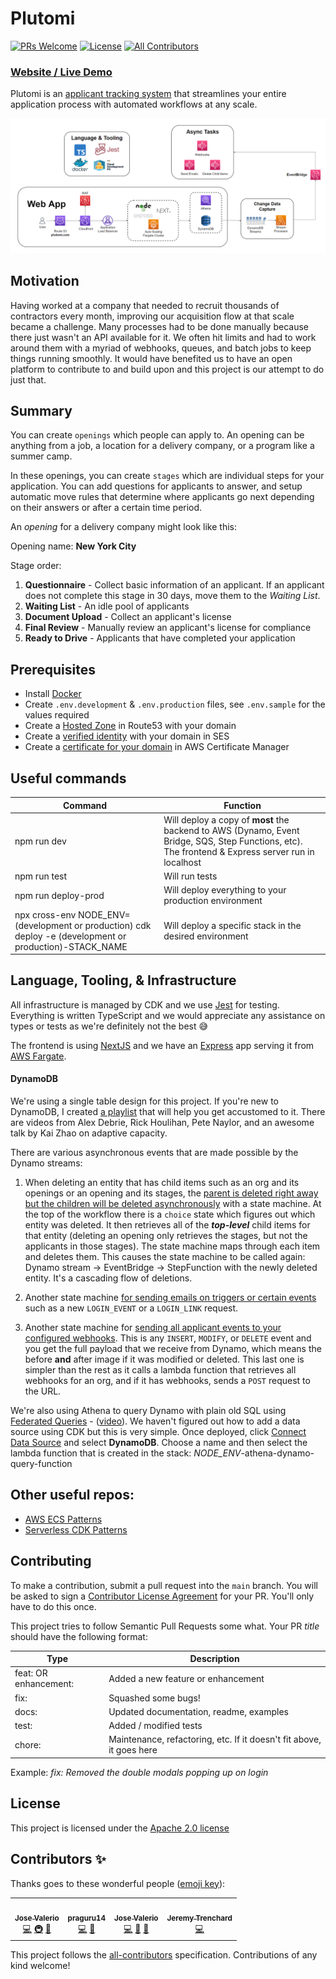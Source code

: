 # Plutomi

[![PRs Welcome](https://img.shields.io/badge/PRs-welcome-brightgreen.svg?style=flat-square)](http://makeapullrequest.com)
[![License](https://img.shields.io/github/license/plutomi/plutomi?style=flat-square)](#)
[![All Contributors](https://img.shields.io/badge/all_contributors-3-blue.svg?style=flat-square)](#contributors-)

### [Website / Live Demo](https://plutomi.com)

Plutomi is an [applicant tracking system](https://en.wikipedia.org/wiki/Applicant_tracking_system) that streamlines your entire application process with automated workflows at any scale.

![infra](images/infra.png)

## Motivation

Having worked at a company that needed to recruit thousands of contractors every month, improving our acquisition flow at that scale became a challenge. Many processes had to be done manually because there just wasn't an API available for it. We often hit limits and had to work around them with a myriad of webhooks, queues, and batch jobs to keep things running smoothly. It would have benefited us to have an open platform to contribute to and build upon and this project is our attempt to do just that.

## Summary

You can create `openings` which people can apply to. An opening can be anything from a job, a location for a delivery company, or a program like a summer camp.

In these openings, you can create `stages` which are individual steps for your application. You can add questions for applicants to answer, and setup automatic move rules that determine where applicants go next depending on their answers or after a certain time period.

An _opening_ for a delivery company might look like this:

Opening name: **New York City**

Stage order:

1. **Questionnaire** - Collect basic information of an applicant. If an applicant does not complete this stage in 30 days, move them to the _Waiting List_.
2. **Waiting List** - An idle pool of applicants
3. **Document Upload** - Collect an applicant's license
4. **Final Review** - Manually review an applicant's license for compliance
5. **Ready to Drive** - Applicants that have completed your application

## Prerequisites

- Install [Docker](https://docs.docker.com/get-docker/)
- Create `.env.development` & `.env.production` files, see `.env.sample` for the values required
- Create a [Hosted Zone](https://docs.aws.amazon.com/Route53/latest/DeveloperGuide/CreatingHostedZone.html) in Route53 with your domain
- Create a [verified identity](https://docs.aws.amazon.com/ses/latest/DeveloperGuide/verify-domain-procedure.html) with your domain in SES
- Create a [certificate for your domain](https://docs.aws.amazon.com/acm/latest/userguide/gs-acm-request-public.html#request-public-console) in AWS Certificate Manager

## Useful commands

| Command                                                                                                 | Function                                                                                                                                           |
| ------------------------------------------------------------------------------------------------------- | -------------------------------------------------------------------------------------------------------------------------------------------------- |
| npm run dev                                                                                             | Will deploy a copy of **most** the backend to AWS (Dynamo, Event Bridge, SQS, Step Functions, etc). The frontend & Express server run in localhost |
| npm run test                                                                                            | Will run tests                                                                                                                                     |
| npm run deploy-prod                                                                                     | Will deploy everything to your production environment                                                                                              |
| npx cross-env NODE_ENV=(development or production) cdk deploy -e (development or production)-STACK_NAME | Will deploy a specific stack in the desired environment                                                                                            |

## Language, Tooling, & Infrastructure

All infrastructure is managed by CDK and we use [Jest](https://jestjs.io/) for testing. Everything is written TypeScript and we would appreciate any assistance on types or tests as we're definitely not the best :sweat_smile:

The frontend is using [NextJS](https://nextjs.org/) and we have an [Express](https://expressjs.com/) app serving it from [AWS Fargate](https://aws.amazon.com/fargate/).

#### DynamoDB

We're using a single table design for this project. If you're new to DynamoDB, I created [a playlist](https://youtube.com/playlist?list=PL4wKJluo18Z2Nh1QlU0LXKy6EbPwB17xq) that will help you get accustomed to it. There are videos from Alex Debrie, Rick Houlihan, Pete Naylor, and an awesome talk by Kai Zhao on adaptive capacity.

There are various asynchronous events that are made possible by the Dynamo streams:

1. When deleting an entity that has child items such as an org and its openings or an opening and its stages, the [parent is deleted right away but the children will be deleted asynchronously](images/DeleteChildrenStepFunction.png) with a state machine. At the top of the workflow there is a `choice` state which figures out which entity was deleted. It then retrieves all of the **_top-level_** child items for that entity (deleting an opening only retrieves the stages, but not the applicants in those stages). The state machine maps through each item and deletes them. This causes the state machine to be called again: Dynamo stream -> EventBridge -> StepFunction with the newly deleted entity. It's a cascading flow of deletions.

2. Another state machine [for sending emails on triggers or certain events](images/CommsStepFunction.png) such as a new `LOGIN_EVENT` or a `LOGIN_LINK` request.

3. Another state machine for [sending all applicant events to your configured webhooks](images/WebhooksStepFunction.png). This is any `INSERT`, `MODIFY`, or `DELETE` event and you get the full payload that we receive from Dynamo, which means the before **and** after image if it was modified or deleted. This last one is simpler than the rest as it calls a lambda function that retrieves all webhooks for an org, and if it has webhooks, sends a `POST` request to the URL.

We're also using Athena to query Dynamo with plain old SQL using [Federated Queries](https://docs.aws.amazon.com/athena/latest/ug/connect-to-a-data-source.html) - ([video](https://www.youtube.com/watch?v=tZia_5qxPkY)). We haven't figured out how to add a data source using CDK but this is very simple. Once deployed, click [Connect Data Source](https://console.aws.amazon.com/athena/home?region=us-east-1#/data-sources) and select **DynamoDB**. Choose a name and then select the lambda function that is created in the stack: _NODE_ENV_-athena-dynamo-query-function

## Other useful repos:

- [AWS ECS Patterns](https://github.com/aws/aws-cdk/tree/master/packages/%40aws-cdk/aws-ecs-patterns)
- [Serverless CDK Patterns](https://github.com/cdk-patterns/serverless)

## Contributing

To make a contribution, submit a pull request into the `main` branch. You will be asked to sign a [Contributor License Agreement](https://en.wikipedia.org/wiki/Contributor_License_Agreement) for your PR. You'll only have to do this once.

This project tries to follow Semantic Pull Requests some what.
Your PR _title_ should have the following format:

| Type                  | Description                                                          |
| --------------------- | -------------------------------------------------------------------- |
| feat: OR enhancement: | Added a new feature or enhancement                                   |
| fix:                  | Squashed some bugs!                                                  |
| docs:                 | Updated documentation, readme, examples                              |
| test:                 | Added / modified tests                                               |
| chore:                | Maintenance, refactoring, etc. If it doesn't fit above, it goes here |

Example: _fix: Removed the double modals popping up on login_

## License

This project is licensed under the [Apache 2.0 license](LICENSE)

## Contributors ✨

Thanks goes to these wonderful people ([emoji key](https://allcontributors.org/docs/en/emoji-key)):

<!-- ALL-CONTRIBUTORS-LIST:START - Do not remove or modify this section -->
<!-- prettier-ignore-start -->
<!-- markdownlint-disable -->
<table>
  <tr>
    <td align="center"><a href="https://github.com/joswayski"><img src="https://avatars.githubusercontent.com/u/22891173?v=4?s=100" width="100px;" alt=""/><br /><sub><b>Jose Valerio</b></sub></a><br /><a href="https://github.com/plutomi/plutomi/commits?author=joswayski" title="Code">💻</a> <a href="#infra-joswayski" title="Infrastructure (Hosting, Build-Tools, etc)">🚇</a> <a href="#maintenance-joswayski" title="Maintenance">🚧</a></td>
    <td align="center"><a href="https://github.com/praguru14"><img src="https://avatars.githubusercontent.com/u/48213609?v=4?s=100" width="100px;" alt=""/><br /><sub><b>praguru14</b></sub></a><br /><a href="https://github.com/plutomi/plutomi/commits?author=praguru14" title="Code">💻</a> <a href="#maintenance-praguru14" title="Maintenance">🚧</a></td>
    <td align="center"><a href="https://github.com/mazupicua"><img src="https://avatars.githubusercontent.com/u/37680756?v=4?s=100" width="100px;" alt=""/><br /><sub><b>Jose Valerio</b></sub></a><br /><a href="https://github.com/plutomi/plutomi/commits?author=mazupicua" title="Code">💻</a> <a href="#maintenance-mazupicua" title="Maintenance">🚧</a> <a href="https://github.com/plutomi/plutomi/issues?q=author%3Amazupicua" title="Bug reports">🐛</a></td>
    <td align="center"><a href="https://github.com/Jeremyjay121"><img src="https://avatars.githubusercontent.com/u/94778748?v=4?s=100" width="100px;" alt=""/><br /><sub><b>Jeremy Trenchard</b></sub></a><br /><a href="https://github.com/plutomi/plutomi/commits?author=Jeremyjay121" title="Code">💻</a></td>
  </tr>
</table>

<!-- markdownlint-restore -->
<!-- prettier-ignore-end -->

<!-- ALL-CONTRIBUTORS-LIST:END -->

This project follows the [all-contributors](https://github.com/all-contributors/all-contributors) specification. Contributions of any kind welcome!
